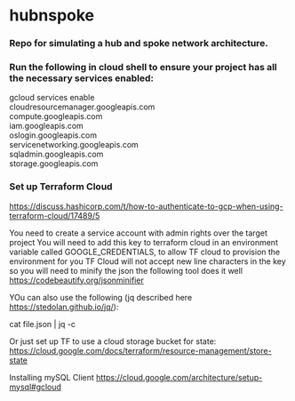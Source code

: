 # hubnspoke

### Repo for simulating a hub and spoke network architecture.

### Run the following in cloud shell to ensure your project has all the necessary services enabled:
gcloud services enable \
    cloudresourcemanager.googleapis.com \
    compute.googleapis.com \
    iam.googleapis.com \
    oslogin.googleapis.com \
    servicenetworking.googleapis.com \
    sqladmin.googleapis.com \
    storage.googleapis.com

### Set up Terraform Cloud

https://discuss.hashicorp.com/t/how-to-authenticate-to-gcp-when-using-terraform-cloud/17489/5

You need to create a service account with admin rights over the target project
You will need to add this key to terraform cloud in an environment variable called GOOGLE_CREDENTIALS, to allow TF cloud to provision the environment for you
TF Cloud will not accept new line characters in the key so you will need to minify the json
the following tool does it well
https://codebeautify.org/jsonminifier

YOu can also use the following (jq described here https://stedolan.github.io/jq/):

cat file.json | jq -c


Or just set up TF to use a cloud storage bucket for state:
https://cloud.google.com/docs/terraform/resource-management/store-state


Installing mySQL Client
https://cloud.google.com/architecture/setup-mysql#gcloud


